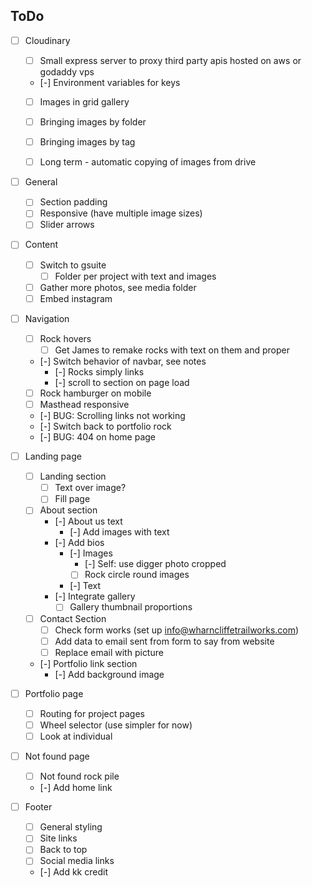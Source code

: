 ## ToDo

- [ ] Cloudinary
  - [ ] Small express server to proxy third party apis hosted on aws or godaddy vps
  - [-] Environment variables for keys
  - [ ] Images in grid gallery
  - [ ] Bringing images by folder
  - [ ] Bringing images by tag
  - [ ] Long term - automatic copying of images from drive



- [ ] General
  - [ ] Section padding
  - [ ] Responsive (have multiple image sizes)
  - [ ] Slider arrows

- [ ] Content
  - [ ] Switch to gsuite
    - [ ] Folder per project with text and images
  - [ ] Gather more photos, see media folder
  - [ ] Embed instagram

- [ ] Navigation
  - [ ] Rock hovers
    - [ ] Get James to remake rocks with text on them and proper
  - [-] Switch behavior of navbar, see notes
    - [-] Rocks simply links
    - [-] scroll to section on page load
  - [ ] Rock hamburger on mobile
  - [ ] Masthead responsive
  - [-] BUG: Scrolling links not working
  - [-] Switch back to portfolio rock
  - [-] BUG: 404 on home page

- [ ] Landing page
  - [ ] Landing section
    - [ ] Text over image?
    - [ ] Fill page

  - [ ] About section
    - [-] About us text
      - [-] Add images with text
    - [-] Add bios
      - [-] Images
        - [-] Self: use digger photo cropped
        - [ ] Rock circle round images
      - [-] Text
    - [-] Integrate gallery
      - [ ] Gallery thumbnail proportions

  - [ ] Contact Section
    - [ ] Check form works (set up info@wharncliffetrailworks.com)
    - [ ] Add data to email sent from form to say from website
    - [ ] Replace email with picture

  - [-] Portfolio link section
    - [-] Add background image

- [ ] Portfolio page
  - [ ] Routing for project pages
  - [ ] Wheel selector (use simpler for now)
  - [ ] Look at individual

- [ ] Not found page
  - [ ] Not found rock pile
  - [-] Add home link

- [ ] Footer
  - [ ] General styling
  - [ ] Site links
  - [ ] Back to top
  - [ ] Social media links
  - [-] Add kk credit
